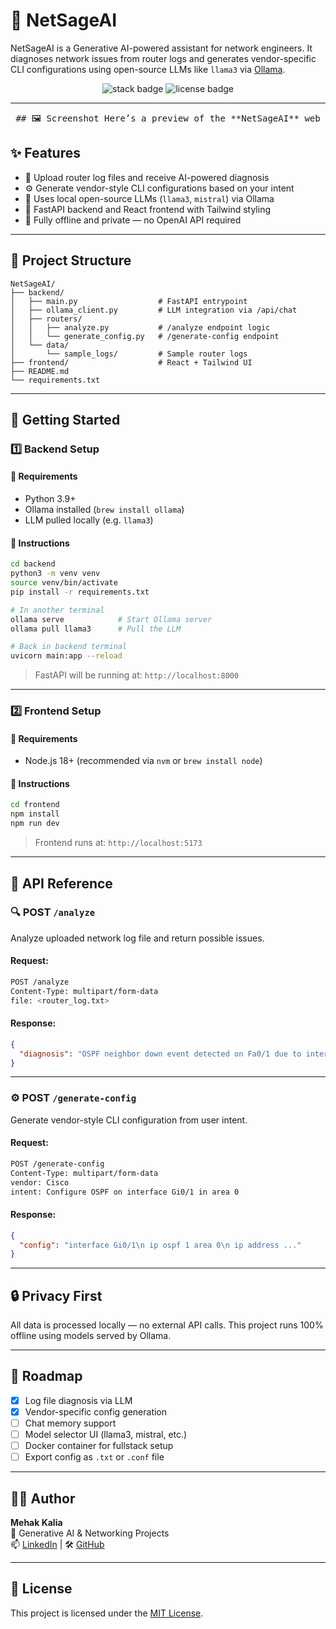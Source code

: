 
# 🧠 NetSageAI

NetSageAI is a Generative AI-powered assistant for network engineers. It diagnoses network issues from router logs and generates vendor-specific CLI configurations using open-source LLMs like `llama3` via [Ollama](https://ollama.com).

<p align="center">
  <img src="https://img.shields.io/badge/Built%20With-FastAPI%20%7C%20React%20%7C%20Ollama-0A0A0A?style=flat&logo=vercel&logoColor=white" alt="stack badge" />
  <img src="https://img.shields.io/badge/License-MIT-blue.svg" alt="license badge" />
</p>

---

<pre lang="md"> ## 🖼️ Screenshot Here’s a preview of the **NetSageAI** web app: ![NetSageAI Screenshot](assets/ChatGPT Image Jun 21, 2025, 05_34_00 PM.png) </pre>

## ✨ Features

- 📄 Upload router log files and receive AI-powered diagnosis  
- ⚙️ Generate vendor-style CLI configurations based on your intent  
- 🧠 Uses local open-source LLMs (`llama3`, `mistral`) via Ollama  
- 🧩 FastAPI backend and React frontend with Tailwind styling  
- 🔐 Fully offline and private — no OpenAI API required  

---

## 📁 Project Structure

```
NetSageAI/
├── backend/
│   ├── main.py                  # FastAPI entrypoint
│   ├── ollama_client.py         # LLM integration via /api/chat
│   ├── routers/
│   │   ├── analyze.py           # /analyze endpoint logic
│   │   └── generate_config.py   # /generate-config endpoint
│   └── data/
│       └── sample_logs/         # Sample router logs
├── frontend/                    # React + Tailwind UI
├── README.md
└── requirements.txt
```

---

## 🚀 Getting Started

### 1️⃣ Backend Setup

#### 🧰 Requirements

- Python 3.9+
- Ollama installed (`brew install ollama`)
- LLM pulled locally (e.g. `llama3`)

#### 🔧 Instructions

```bash
cd backend
python3 -m venv venv
source venv/bin/activate
pip install -r requirements.txt

# In another terminal
ollama serve            # Start Ollama server
ollama pull llama3      # Pull the LLM

# Back in backend terminal
uvicorn main:app --reload
```

> FastAPI will be running at: `http://localhost:8000`

---

### 2️⃣ Frontend Setup

#### 🧰 Requirements

- Node.js 18+ (recommended via `nvm` or `brew install node`)

#### 🔧 Instructions

```bash
cd frontend
npm install
npm run dev
```

> Frontend runs at: `http://localhost:5173`

---

## 🧪 API Reference

### 🔍 POST `/analyze`

Analyze uploaded network log file and return possible issues.

#### Request:
```bash
POST /analyze
Content-Type: multipart/form-data
file: <router_log.txt>
```

#### Response:
```json
{
  "diagnosis": "OSPF neighbor down event detected on Fa0/1 due to interface flap."
}
```

---

### ⚙️ POST `/generate-config`

Generate vendor-style CLI configuration from user intent.

#### Request:
```bash
POST /generate-config
Content-Type: multipart/form-data
vendor: Cisco
intent: Configure OSPF on interface Gi0/1 in area 0
```

#### Response:
```json
{
  "config": "interface Gi0/1\n ip ospf 1 area 0\n ip address ..."
}
```

---

## 🔒 Privacy First

All data is processed locally — no external API calls. This project runs 100% offline using models served by Ollama.

---

## 📌 Roadmap

- [x] Log file diagnosis via LLM
- [x] Vendor-specific config generation
- [ ] Chat memory support
- [ ] Model selector UI (llama3, mistral, etc.)
- [ ] Docker container for fullstack setup
- [ ] Export config as `.txt` or `.conf` file

---

## 🧑‍💻 Author

**Mehak Kalia**  
💼 Generative AI & Networking Projects  
📫 [LinkedIn](https://www.linkedin.com/in/mehak-kalia) | 🛠️ [GitHub](https://github.com/mehakkalia)

---

## 📄 License

This project is licensed under the [MIT License](LICENSE).
```
